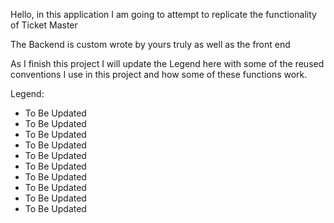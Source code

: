 Hello, in this application I am going to attempt to replicate the functionality of Ticket Master

The Backend is custom wrote by yours truly as well as the front end

As I finish this project I will update the Legend here with some of the reused conventions I use in this project
and how some of these functions work.



Legend:

- To Be Updated
- To Be Updated
- To Be Updated
- To Be Updated
- To Be Updated
- To Be Updated
- To Be Updated
- To Be Updated
- To Be Updated
- To Be Updated









